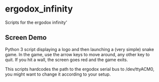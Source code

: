 # ergodox_infinity
Scripts for the ergodox infinity'

Screen Demo
-----------

Python 3 script displaying a logo and then launching a (very simple) snake game.
In the game, use the arrow keys to move around, any other key to quit.
If you hit a wall, the screen goes red and the game exits.

This scripts hardcodes the path to the ergodox serial bus to /dev/ttyACM0, you
might want to change it according to your setup.